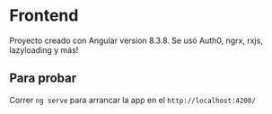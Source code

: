 # Frontend

Proyecto creado con Angular version 8.3.8.
Se usó Auth0, ngrx, rxjs, lazyloading y más!

## Para probar

Correr `ng serve` para arrancar la app en el `http://localhost:4200/`
